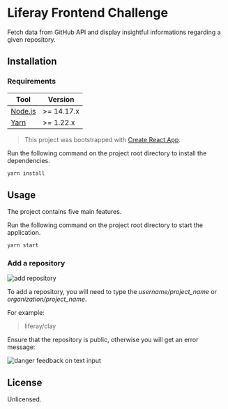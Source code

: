 
# Liferay Frontend Challenge

Fetch data from GitHub API and display insightful informations regarding a given repository.

## Installation

### Requirements

|Tool| Version |
|--|--|
| [Node.js](https://nodejs.org/en/download/) | >= 14.17.x |
| [Yarn](https://classic.yarnpkg.com/en/docs/install/) | >= 1.22.x |

> This project was bootstrapped with [Create React App](https://github.com/facebook/create-react-app).

Run the following command on the project root directory to install the dependencies.

```bash
yarn install
```

## Usage

The project contains five main features.

Run the following command on the project root directory to start the application.

```bash
yarn start
```

### Add a repository
![add repository](https://drive.google.com/uc?export=view&id=1iHVD0h2LQR4tQVKkRKU7eo__UtZ3auK9 "Adding a repository")

To add a repository, you will need to type the *username/project_name* or *organization/project_name*.

For example:
> liferay/clay

Ensure that the repository is public, otherwise you will get an error message:

![danger feedback on text input](https://drive.google.com/uc?export=view&id=1c1o_jpziTLCFH5oHgUPFw2YXtx4ntFUA "showing danger input feedback")

## License

Unlicensed.
